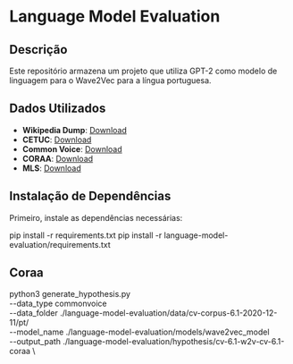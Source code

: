 # Language Model Evaluation

## Descrição
Este repositório armazena um projeto que utiliza GPT-2 como modelo de linguagem para o Wave2Vec para a língua portuguesa.

## Dados Utilizados
- **Wikipedia Dump**: [Download](http://www02.smt.ufrj.br/~igor.quintanilha/ptwiki-20181125.txt)
- **CETUC**: [Download](http://www02.smt.ufrj.br/~igor.quintanilha/alcaim.tar.gz)
- **Common Voice**: [Download](https://commonvoice.mozilla.org/pt/datasets)
- **CORAA**: [Download](https://github.com/nilc-nlp/CORAA)
- **MLS**: [Download](http://www.openslr.org/94/)

## Instalação de Dependências
Primeiro, instale as dependências necessárias:

pip install -r requirements.txt
pip install -r language-model-evaluation/requirements.txt

## Coraa 

python3 generate_hypothesis.py \
    --data_type commonvoice \
    --data_folder ./language-model-evaluation/data/cv-corpus-6.1-2020-12-11/pt/ \
    --model_name ./language-model-evaluation/models/wave2vec_model \
    --output_path ./language-model-evaluation/hypothesis/cv-6.1-w2v-cv-6.1-coraa \ 
